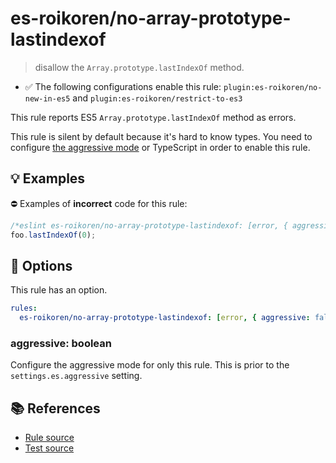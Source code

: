 # es-roikoren/no-array-prototype-lastindexof
> disallow the `Array.prototype.lastIndexOf` method.

- ✅ The following configurations enable this rule: `plugin:es-roikoren/no-new-in-es5` and `plugin:es-roikoren/restrict-to-es3`

This rule reports ES5 `Array.prototype.lastIndexOf` method as errors.

This rule is silent by default because it's hard to know types. You need to configure [the aggressive mode](../#the-aggressive-mode) or TypeScript in order to enable this rule.

## 💡 Examples

⛔ Examples of **incorrect** code for this rule:

```js
/*eslint es-roikoren/no-array-prototype-lastindexof: [error, { aggressive: true }] */
foo.lastIndexOf(0);
```

## 🔧 Options

This rule has an option.

```yml
rules:
  es-roikoren/no-array-prototype-lastindexof: [error, { aggressive: false }]
```

### aggressive: boolean

Configure the aggressive mode for only this rule.
This is prior to the `settings.es.aggressive` setting.

## 📚 References

- [Rule source](https://github.com/roikoren755/eslint-plugin-es/blob/v2.0.11/src/rules/no-array-prototype-lastindexof.ts)
- [Test source](https://github.com/roikoren755/eslint-plugin-es/blob/v2.0.11/tests/src/rules/no-array-prototype-lastindexof.ts)
